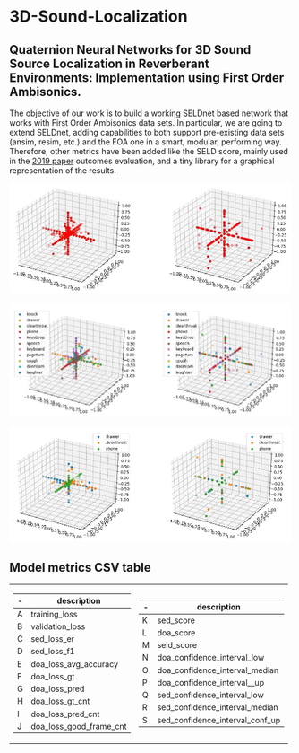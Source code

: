 # 3D-Sound-Localization
## Quaternion Neural Networks for 3D Sound Source Localization in Reverberant Environments: Implementation using First Order Ambisonics.

The objective of our work is to build a working SELDnet based network that works with First Order Ambisonics data sets. In particular, we are going to extend SELDnet, adding capabilities to both support pre-existing data sets (ansim, resim, etc.) and the FOA one in a smart, modular, performing way. Therefore, other metrics have been added like the SELD score, mainly used in the [2019 paper](https://github.com/RickyMexx/3D-Sound-Localization/blob/master/Papers/2019_Quaternion%20Convolutional%20Neural%20Networks%20for%20Detection%20and%20Localization%20of%203D%20Sound%20Events.pdf) outcomes evaluation, and a tiny library for a graphical representation of the results.


![doa](/Report/img/plot_doa.jpg)

![seld](/Report/img/plot_labels.jpg)

![seld3](/Report/img/plot_3labels.jpg)

## Model metrics CSV table 
<table>
<tr><td>

| - | description |
| --- | --- |
| A | training_loss |
| B | validation_loss |
| C | sed_loss_er |
| D | sed_loss_f1 |
| E | doa_loss_avg_accuracy |
| F | doa_loss_gt |
| G | doa_loss_pred |
| H | doa_loss_gt_cnt |
| I | doa_loss_pred_cnt |
| J | doa_loss_good_frame_cnt |

</td><td>
 
| - | description |
| --- | --- |
| K | sed_score |
| L | doa_score |
| M | seld_score |
| N | doa_confidence_interval_low |
| O | doa_confidence_interval_median |
| P | doa_confidence_interval__up |
| Q | sed_confidence_interval_low |
| R | sed_confidence_interval_median |
| S | sed_confidence_interval_conf_up |

</td></tr> </table>




